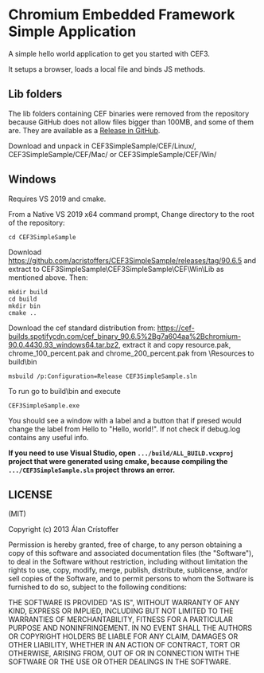 Chromium Embedded Framework Simple Application
==============================================
A simple hello world application to get you started with CEF3.

It setups a browser, loads a local file and binds JS methods.

Lib folders
-----------

The lib folders containing CEF binaries were removed from the repository because
GitHub does not allow files bigger than 100MB, and some of them are. They are
available as a [Release in GitHub](https://github.com/acristoffers/CEF3SimpleSample/releases). 

Download and unpack in CEF3SimpleSample/CEF/Linux/, CEF3SimpleSample/CEF/Mac/ or
CEF3SimpleSample/CEF/Win/

Windows
-------
Requires VS 2019 and cmake.

From a Native VS 2019 x64 command prompt, Change directory to the root of the repository:

```
cd CEF3SimpleSample 
```
Download https://github.com/acristoffers/CEF3SimpleSample/releases/tag/90.6.5 and extract to CEF3SimpleSample\CEF3SimpleSample\CEF\Win\Lib as mentioned above. Then:
```
mkdir build
cd build
mkdir bin
cmake .. 
```
Download the cef standard distribution from: https://cef-builds.spotifycdn.com/cef_binary_90.6.5%2Bg7a604aa%2Bchromium-90.0.4430.93_windows64.tar.bz2, extract it and copy resource.pak, chrome_100_percent.pak and chrome_200_percent.pak from \Resources to build\bin
```
msbuild /p:Configuration=Release CEF3SimpleSample.sln
```

To run go to build\bin and execute
```
CEF3SimpleSample.exe
```
You should see a window with a label and a button that if presed would change the label from Hello to "Hello, world!". If not check if debug.log contains any useful info.

**If you need to use Visual Studio, open `.../build/ALL_BUILD.vcxproj` project that were generated using cmake, because compiling the `.../CEF3SimpleSample.sln` project throws an error.**

LICENSE
-------
(MIT)

Copyright (c) 2013 Álan Crístoffer

Permission is hereby granted, free of charge, to any person obtaining a copy of this software and associated documentation files (the "Software"), to deal in the Software without restriction, including without limitation the rights to use, copy, modify, merge, publish, distribute, sublicense, and/or sell copies of the Software, and to permit persons to whom the Software is furnished to do so, subject to the following conditions:

THE SOFTWARE IS PROVIDED "AS IS", WITHOUT WARRANTY OF ANY KIND, EXPRESS OR IMPLIED, INCLUDING BUT NOT LIMITED TO THE WARRANTIES OF MERCHANTABILITY, FITNESS FOR A PARTICULAR PURPOSE AND NONINFRINGEMENT. IN NO EVENT SHALL THE AUTHORS OR COPYRIGHT HOLDERS BE LIABLE FOR ANY CLAIM, DAMAGES OR OTHER LIABILITY, WHETHER IN AN ACTION OF CONTRACT, TORT OR OTHERWISE, ARISING FROM, OUT OF OR IN CONNECTION WITH THE SOFTWARE OR THE USE OR OTHER DEALINGS IN THE SOFTWARE.
